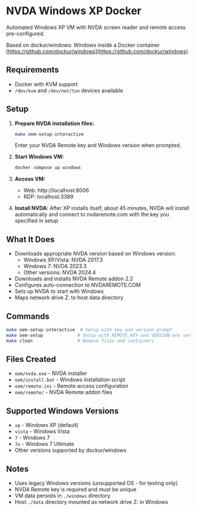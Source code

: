 # NVDA Windows XP Docker

Automated Windows XP VM with NVDA screen reader and remote access pre-configured.

Based on dockur/windows: Windows inside a Docker container [https://github.com/dockur/windows](https://github.com/dockur/windows)

## Requirements

- Docker with KVM support
- `/dev/kvm` and `/dev/net/tun` devices available

## Setup

1. **Prepare NVDA installation files:**
   ```bash
   make oem-setup-interactive
   ```
   Enter your NVDA Remote key and Windows version when prompted.

2. **Start Windows VM:**
   ```bash
   docker compose up windows
   ```

3. **Access VM:**
   - Web: http://localhost:8006
   - RDP: localhost:3389

4. **Install NVDA:**
   After XP installs itself, about 45 minutes, NVDA will install automatically and connect to nvdaremote.com with the key you specified in setup

## What It Does

- Downloads appropriate NVDA version based on Windows version:
  - Windows XP/Vista: NVDA 2017.3
  - Windows 7: NVDA 2023.3
  - Other versions: NVDA 2024.4
- Downloads and installs NVDA Remote addon 2.2
- Configures auto-connection to NVDAREMOTE.COM
- Sets up NVDA to start with Windows
- Maps network drive Z: to host data directory

## Commands

```bash
make oem-setup-interactive  # Setup with key and version prompt
make oem-setup             # Setup with REMOTE_KEY and VERSION env var
make clean                 # Remove files and containers
```

## Files Created

- `oem/nvda.exe` - NVDA installer
- `oem/install.bat` - Windows installation script
- `oem/remote.ini` - Remote access configuration
- `oem/remote/` - NVDA Remote addon files

## Supported Windows Versions

- `xp` - Windows XP (default)
- `vista` - Windows Vista
- `7` - Windows 7
- `7u` - Windows 7 Ultimate
- Other versions supported by dockur/windows

## Notes

- Uses legacy Windows versions (unsupported OS - for testing only)
- NVDA Remote key is required and must be unique
- VM data persists in `./windows` directory
- Host `./data` directory mounted as network drive Z: in Windows